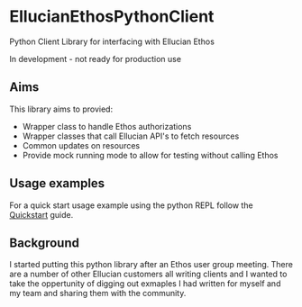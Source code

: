# EllucianEthosPythonClient
Python Client Library for interfacing with Ellucian Ethos

In development - not ready for production use

## Aims

This library aims to provied:

 - Wrapper class to handle Ethos authorizations
 - Wrapper classes that call Ellucian API's to fetch resources
 - Common updates on resources
 - Provide mock running mode to allow for testing without calling Ethos
 
## Usage examples

For a quick start usage example using the python REPL follow the [Quickstart](./docs/QUICKSTART.md) guide.



## Background

I started putting this python library after an Ethos user group meeting. There are a number of other Ellucian customers
all writing clients and I wanted to take the oppertunity of digging out exmaples I had written for myself and my team
and sharing them with the community.
  
 

